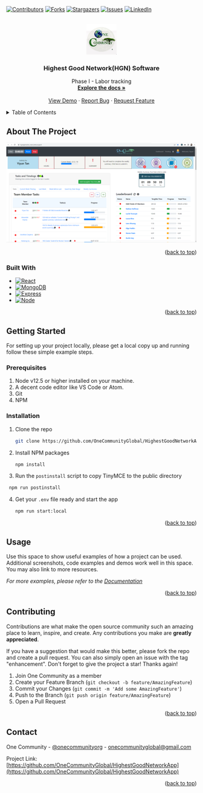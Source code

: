 <a name="readme-top"></a>

<!-- PROJECT SHIELDS -->

[![Contributors][contributors-shield]][contributors-url]
[![Forks][forks-shield]][forks-url]
[![Stargazers][stars-shield]][stars-url]
[![Issues][issues-shield]][issues-url]
[![LinkedIn][linkedin-shield]][linkedin-url]

<!-- PROJECT LOGO -->
<br />
<div align="center">
  <a href="https://github.com/OneCommunityGlobal/HighestGoodNetworkApp">
    <img src="images/logo.png" alt="Logo" width="80" height="80">
  </a>

<h3 align="center">Highest Good Network(HGN) Software</h3>

  <p align="center">
    Phase I - Labor tracking
    <br />
    <a href="https://github.com/OneCommunityGlobal/HighestGoodNetworkApp"><strong>Explore the docs »</strong></a>
    <br />
    <br />
    <a href="https://github.com/OneCommunityGlobal/HighestGoodNetworkApp">View Demo</a>
    ·
    <a href="https://github.com/OneCommunityGlobal/HighestGoodNetworkApp/issues">Report Bug</a>
    ·
    <a href="https://github.com/OneCommunityGlobal/HighestGoodNetworkApp/issues">Request Feature</a>
  </p>
</div>

<!-- TABLE OF CONTENTS -->
<details>
  <summary>Table of Contents</summary>
  <ol>
    <li>
      <a href="#about-the-project">About The Project</a>
      <ul>
        <li><a href="#built-with">Built With</a></li>
      </ul>
    </li>
    <li>
      <a href="#getting-started">Getting Started</a>
      <ul>
        <li><a href="#prerequisites">Prerequisites</a></li>
        <li><a href="#installation">Installation</a></li>
      </ul>
    </li>
    <li><a href="#usage">Usage</a></li>
    <li><a href="#roadmap">Roadmap</a></li>
    <li><a href="#contributing">Contributing</a></li>
    <li><a href="#license">License</a></li>
    <li><a href="#contact">Contact</a></li>
    <li><a href="#acknowledgments">Acknowledgments</a></li>
  </ol>
</details>

<!-- ABOUT THE PROJECT -->

## About The Project

[![Product Name Screen Shot][product-screenshot]](https://hgnapplication_react_beta.surge.sh/)

<p align="right">(<a href="#readme-top">back to top</a>)</p>

### Built With

- [![React][react.js]][react-url]
- [![MongoDB][MongoDB]][MongoDB-url]
- [![Express][express.js]][express-url]
- [![Node][node.js]][node-url]

<p align="right">(<a href="#readme-top">back to top</a>)</p>

<!-- GETTING STARTED -->

## Getting Started

For setting up your project locally, please get a local copy up and running follow these simple example steps.

### Prerequisites

1. Node v12.5 or higher installed on your machine.
2. A decent code editor like VS Code or Atom.
3. Git
4. NPM

### Installation

1. Clone the repo
   ```sh
   git clone https://github.com/OneCommunityGlobal/HighestGoodNetworkApp.git
   ```
2. Install NPM packages
   ```sh
   npm install
   ```
3. Run the `postinstall` script to copy TinyMCE to the public directory
  ```sh
   npm run postinstall
  ```
4. Get your `.env` file ready and start the app
   ```sh
   npm run start:local
   ```

<p align="right">(<a href="#readme-top">back to top</a>)</p>

<!-- USAGE EXAMPLES -->

## Usage

Use this space to show useful examples of how a project can be used. Additional screenshots, code examples and demos work well in this space. You may also link to more resources.

_For more examples, please refer to the [Documentation](https://example.com)_

<p align="right">(<a href="#readme-top">back to top</a>)</p>

<!-- CONTRIBUTING -->

## Contributing

Contributions are what make the open source community such an amazing place to learn, inspire, and create. Any contributions you make are **greatly appreciated**.

If you have a suggestion that would make this better, please fork the repo and create a pull request. You can also simply open an issue with the tag "enhancement".
Don't forget to give the project a star! Thanks again!

1. Join One Community as a member
2. Create your Feature Branch (`git checkout -b feature/AmazingFeature`)
3. Commit your Changes (`git commit -m 'Add some AmazingFeature'`)
4. Push to the Branch (`git push origin feature/AmazingFeature`)
5. Open a Pull Request

<p align="right">(<a href="#readme-top">back to top</a>)</p>

<!-- CONTACT -->

## Contact

One Community - [@onecommunityorg](https://twitter.com/onecommunityorg) - onecommunityglobal@gmail.com

Project Link: [https://github.com/OneCommunityGlobal/HighestGoodNetworkApp](https://github.com/OneCommunityGlobal/HighestGoodNetworkApp)

<p align="right">(<a href="#readme-top">back to top</a>)</p>

<!-- MARKDOWN LINKS & IMAGES -->
<!-- https://www.markdownguide.org/basic-syntax/#reference-style-links -->

[contributors-shield]: https://img.shields.io/github/contributors/OneCommunityGlobal/HighestGoodNetworkApp.svg?style=for-the-badge
[contributors-url]: https://github.com/OneCommunityGlobal/HighestGoodNetworkApp/graphs/contributors
[forks-shield]: https://img.shields.io/github/forks/OneCommunityGlobal/HighestGoodNetworkApp.svg?style=for-the-badge
[forks-url]: https://github.com/OneCommunityGlobal/HighestGoodNetworkApp/network/members
[stars-shield]: https://img.shields.io/github/stars/OneCommunityGlobal/HighestGoodNetworkApp.svg?style=for-the-badge
[stars-url]: https://github.com/OneCommunityGlobal/HighestGoodNetworkApp/stargazers
[issues-shield]: https://img.shields.io/github/issues/OneCommunityGlobal/HighestGoodNetworkApp.svg?style=for-the-badge
[issues-url]: https://github.com/OneCommunityGlobal/HighestGoodNetworkApp/issues
[linkedin-shield]: https://img.shields.io/badge/-LinkedIn-black.svg?style=for-the-badge&logo=linkedin&colorB=555
[linkedin-url]: https://www.linkedin.com/company/one-community-global/
[product-screenshot]: images/screenshot.png
[react.js]: https://img.shields.io/badge/React-20232A?style=for-the-badge&logo=react&logoColor=61DAFB
[react-url]: https://reactjs.org/
[MongoDB]: https://img.shields.io/badge/MongoDB-4EA94B?style=for-the-badge&logo=mongodb&logoColor=white
[MongoDB-url]: https://www.mongodb.com/
[express.js]: https://img.shields.io/badge/Express.js-404D59?style=for-the-badge
[express-url]: https://expressjs.com/
[node.js]: https://img.shields.io/badge/Node.js-43853D?style=for-the-badge&logo=node.js&logoColor=white
[node-url]: https://nodejs.org/en
